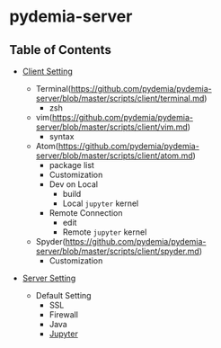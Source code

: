 # pydemia-server

## Table of Contents

* [Client Setting](https://github.com/pydemia/pydemia-server/blob/master/scripts/client/clientsetting.md)
  - Terminal(https://github.com/pydemia/pydemia-server/blob/master/scripts/client/terminal.md)
    * zsh
  - vim(https://github.com/pydemia/pydemia-server/blob/master/scripts/client/vim.md)
    * syntax
  - Atom(https://github.com/pydemia/pydemia-server/blob/master/scripts/client/atom.md)
    * package list
    * Customization
    * Dev on Local
      - build
      - Local `jupyter` kernel
    * Remote Connection
      - edit
      - Remote `jupyter` kernel
  - Spyder(https://github.com/pydemia/pydemia-server/blob/master/scripts/client/spyder.md)
    * Customization


* [Server Setting](https://github.com/pydemia/pydemia-server/blob/master/scripts/server/serversetting.md)
  - Default Setting
    - SSL
    - Firewall
    - Java
    - [Jupyter](https://github.com/pydemia/Jupyter/blob/master/README.md)

